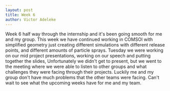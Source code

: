 ```yaml
---
layout: post
title: Week 6
author: Victor Adeleke
---
```

Week 6 half way through the internship and it's been going smooth for me and my group. This week 
we have continued working in COMSOl with simplified geometry just creating different simulations 
with different release points, and different amounts of particle sprays. Tuesday we were working on our mid
project presentations, working on our speech and putting together the slides, Unfortunately we didn't get 
to present, but we went to the meeting where we were able to listen to other groups and what challenges they
were facing through their projects. Luckily me and my group don't have much problems that the other teams were
facing. Can't wait to see what the upcoming weeks have for me and my team.
